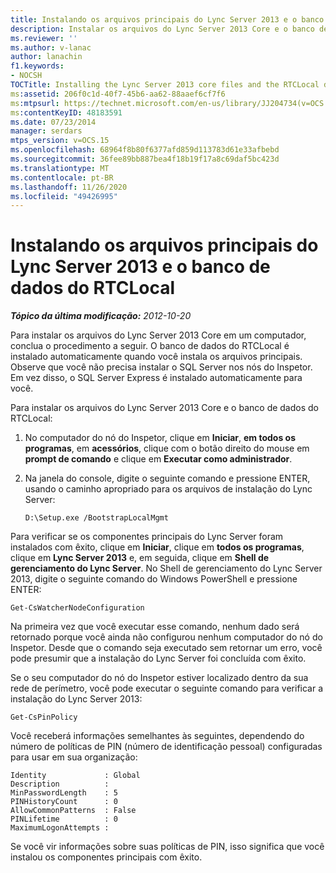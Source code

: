 ```yaml
---
title: Instalando os arquivos principais do Lync Server 2013 e o banco de dados do RTCLocal
description: Instalar os arquivos do Lync Server 2013 Core e o banco de dados RTCLocal.
ms.reviewer: ''
ms.author: v-lanac
author: lanachin
f1.keywords:
- NOCSH
TOCTitle: Installing the Lync Server 2013 core files and the RTCLocal database
ms:assetid: 206f0c1d-40f7-45b6-aa62-88aaef6cf7f6
ms:mtpsurl: https://technet.microsoft.com/en-us/library/JJ204734(v=OCS.15)
ms:contentKeyID: 48183591
ms.date: 07/23/2014
manager: serdars
mtps_version: v=OCS.15
ms.openlocfilehash: 68964f8b80f6377afd859d113783d61e33afbebd
ms.sourcegitcommit: 36fee89bb887bea4f18b19f17a8c69daf5bc423d
ms.translationtype: MT
ms.contentlocale: pt-BR
ms.lasthandoff: 11/26/2020
ms.locfileid: "49426995"
---
```

# <a name="installing-the-lync-server-2013-core-files-and-the-rtclocal-database"></a>Instalando os arquivos principais do Lync Server 2013 e o banco de dados do RTCLocal

<div data-xmlns="http://www.w3.org/1999/xhtml">

<div class="topic" data-xmlns="http://www.w3.org/1999/xhtml" data-msxsl="urn:schemas-microsoft-com:xslt" data-cs="https://msdn.microsoft.com/">

<div data-asp="https://msdn2.microsoft.com/asp">



</div>

<div id="mainSection">

<div id="mainBody">

<span> </span>

_**Tópico da última modificação:** 2012-10-20_

Para instalar os arquivos do Lync Server 2013 Core em um computador, conclua o procedimento a seguir. O banco de dados do RTCLocal é instalado automaticamente quando você instala os arquivos principais. Observe que você não precisa instalar o SQL Server nos nós do Inspetor. Em vez disso, o SQL Server Express é instalado automaticamente para você.

Para instalar os arquivos do Lync Server 2013 Core e o banco de dados do RTCLocal:

1.  No computador do nó do Inspetor, clique em **Iniciar**, **em todos os programas**, em **acessórios**, clique com o botão direito do mouse em **prompt de comando** e clique em **Executar como administrador**.

2.  Na janela do console, digite o seguinte comando e pressione ENTER, usando o caminho apropriado para os arquivos de instalação do Lync Server:
    
        D:\Setup.exe /BootstrapLocalMgmt

Para verificar se os componentes principais do Lync Server foram instalados com êxito, clique em **Iniciar**, clique em **todos os programas**, clique em **Lync Server 2013** e, em seguida, clique em **Shell de gerenciamento do Lync Server**. No Shell de gerenciamento do Lync Server 2013, digite o seguinte comando do Windows PowerShell e pressione ENTER:

    Get-CsWatcherNodeConfiguration

Na primeira vez que você executar esse comando, nenhum dado será retornado porque você ainda não configurou nenhum computador do nó do Inspetor. Desde que o comando seja executado sem retornar um erro, você pode presumir que a instalação do Lync Server foi concluída com êxito.

Se o seu computador do nó do Inspetor estiver localizado dentro da sua rede de perímetro, você pode executar o seguinte comando para verificar a instalação do Lync Server 2013:

    Get-CsPinPolicy

Você receberá informações semelhantes às seguintes, dependendo do número de políticas de PIN (número de identificação pessoal) configuradas para usar em sua organização:

    Identity             : Global
    Description          :
    MinPasswordLength    : 5
    PINHistoryCount      : 0
    AllowCommonPatterns  : False
    PINLifetime          : 0
    MaximumLogonAttempts :

Se você vir informações sobre suas políticas de PIN, isso significa que você instalou os componentes principais com êxito.

</div>

<span> </span>

</div>

</div>

</div>

